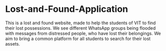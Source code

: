 # Lost-and-Found-Application
This is a lost and found website, made to help the students of VIT to find their lost possessions.
We see different WhatsApp groups being flooded with messages from distressed people, who have lost their belongings. 
We aim to bring a common platform for all students to search for their lost assets.
